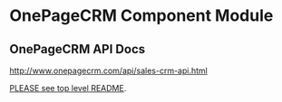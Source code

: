 # OnePageCRM Component Module

## OnePageCRM API Docs
http://www.onepagecrm.com/api/sales-crm-api.html

[PLEASE see top level README](../).